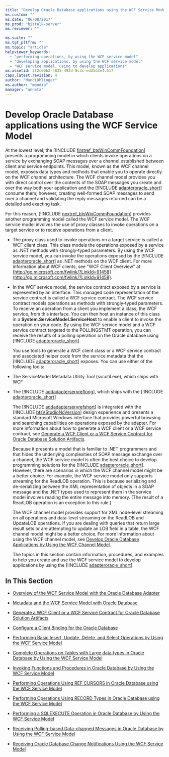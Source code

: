 ```yaml
---
title: "Develop Oracle Database applications using the WCF Service Model | Microsoft Docs"
ms.custom: ""
ms.date: "06/08/2017"
ms.prod: "biztalk-server"
ms.reviewer: ""

ms.suite: ""
ms.tgt_pltfrm: ""
ms.topic: "article"
helpviewer_keywords: 
  - "performing operations, by using the WCF service model"
  - "developing applications, by using the WCF service model"
  - "WCF service model, using to develop applications"
ms.assetid: 3f2c60b2-4835-492d-8c3c-ed35d3e4c517
caps.latest.revision: 4
author: "MandiOhlinger"
ms.author: "mandia"
manager: "anneta"
---
```

# Develop Oracle Database applications using the WCF Service Model
At the lowest level, the [!INCLUDE [firstref_btsWinCommFoundation](../../includes/firstref-btswincommfoundation-md.md)] presents a programming model in which clients invoke operations on a service by exchanging SOAP messages over a channel established between client and service endpoints. This model, known as the WCF channel model, exposes data types and methods that enable you to operate directly on the WCF channel architecture. The WCF channel model provides you with direct control over the contents of the SOAP messages you create and over the way both your application and the [!INCLUDE [adapteroracle_short](../../includes/adapteroracle-short-md.md)] consume them; however, creating well-formed SOAP messages to send over a channel and validating the reply messages returned can be a detailed and exacting task.  
  
 For this reason, [!INCLUDE [nextref_btsWinCommFoundation](../../includes/nextref-btswincommfoundation-md.md)] provides another programming model called the WCF service model. The WCF service model involves the use of proxy classes to invoke operations on a target service or to receive operations from a client.  
  
- The proxy class used to invoke operations on a target service is called a WCF client class. This class models the operations exposed by a service as .NET methods with strongly-typed parameters. By using the WCF service model, you can invoke the operations exposed by the [!INCLUDE [adapteroracle_short](../../includes/adapteroracle-short-md.md)] as .NET methods on the WCF client. For more information about WCF clients, see "WCF Client Overview" at [http://go.microsoft.com/fwlink/?LinkId=91458](http://go.microsoft.com/fwlink/?LinkId=91458).  
  
- In the WCF service model, the service contract exposed by a service is represented by an interface. This managed code representation of the service contract is called a WCF service contract. The WCF service contract models operations as methods with strongly-typed parameters. To receive an operation from a client you implement a class, the WCF service, from this interface. You can then host an instance of this class in a <strong>System.ServiceModel.ServiceHost</strong> to enable a client to invoke the operation on your code. By using the WCF service model and a WCF service contract targeted to the POLLINGSTMT operation, you can receive the results of a polling operation on the Oracle database using [!INCLUDE [adapteroracle_short](../../includes/adapteroracle-short-md.md)].  
  
  You use tools to generate a WCF client class or a WCF service contract and associated helper code from the service metadata that the [!INCLUDE [adapteroracle_short](../../includes/adapteroracle-short-md.md)] exposes. You can use either of the following tools:  
  
- The ServiceModel Metadata Utility Tool (svcutil.exe), which ships with WCF  
  
- The [!INCLUDE [addadapterservreflong](../../includes/addadapterservreflong-md.md)], which ships with the [!INCLUDE [adapteroracle_short](../../includes/adapteroracle-short-md.md)]  
  
  The [!INCLUDE [addadapterservrefshort](../../includes/addadapterservrefshort-md.md)] is integrated with the [!INCLUDE [btsVStudioNoVersion](../../includes/btsvstudionoversion-md.md)] design experience and presents a standard Microsoft Windows interface that provides powerful browsing and searching capabilities on operations exposed by the adapter. For more information about how to generate a WCF client or a WCF service contract, see [Generate a WCF Client or a WCF Service Contract for Oracle Database Solution Artifacts](../../adapters-and-accelerators/adapter-oracle-database/create-a-wcf-client-or-wcf-service-contract-for-oracle-db-solution-artifacts.md).  
  
  Because it presents a model that is familiar to .NET programmers and that hides the underlying complexities of SOAP message exchange over a channel, the WCF service model is often the best choice to develop programming solutions for the [!INCLUDE [adapteroracle_short](../../includes/adapteroracle-short-md.md)]. However, there are scenarios in which the WCF channel model might be a better choice. For example, the WCF service model only supports streaming for the ReadLOB operation. This is because serializing and de-serializing between the XML representation of objects in a SOAP message and the .NET types used to represent them in the service model involves reading the entire message into memory. (The result of a ReadLOB operation is an exception to this rule.)  
  
  The WCF channel model provides support for XML node-level streaming on all operations and data-level streaming on the ReadLOB and UpdateLOB operations. If you are dealing with queries that return large result sets or are attempting to update an LOB field in a table, the WCF channel model might be a better choice. For more information about using the WCF channel model, see [Develop Oracle Database Applications by Using the WCF Channel Model](../../adapters-and-accelerators/adapter-oracle-database/develop-oracle-database-applications-using-the-wcf-channel-model.md).  
  
  The topics in this section contain information, procedures, and examples to help you create and use the WCF service model to develop applications by using the [!INCLUDE [adapteroracle_short](../../includes/adapteroracle-short-md.md)].  
  
## In This Section  
  
-   [Overview of the WCF Service Model with the Oracle Database Adapter](../../adapters-and-accelerators/adapter-oracle-database/overview-of-the-wcf-service-model-with-the-oracle-database-adapter.md)  
  
-   [Metadata and the WCF Service Model with Oracle Database](../../adapters-and-accelerators/adapter-oracle-database/metadata-and-the-wcf-service-model-with-oracle-database.md)  
  
-   [Generate a WCF Client or a WCF Service Contract for Oracle Database Solution Artifacts](../../adapters-and-accelerators/adapter-oracle-database/create-a-wcf-client-or-wcf-service-contract-for-oracle-db-solution-artifacts.md)  
  
-   [Configure a Client Binding for the Oracle Database](../../adapters-and-accelerators/adapter-oracle-database/configure-a-client-binding-for-the-oracle-database.md)  
  
-   [Performing Basic Insert, Update, Delete, and Select Operations by Using the WCF Service Model](../../adapters-and-accelerators/adapter-oracle-database/insert-update-delete-select-operations-in-oracle-db-using-a-wcf-service.md)  
  
-   [Complete Operations on Tables with Large data types in Oracle Database by Using the WCF Service Model](../../adapters-and-accelerators/adapter-oracle-database/run-operations-on-tables-with-large-data-types-in-oracle-db-using-a-wcf-service.md)  
  
-   [Invoking Functions and Procedures in Oracle Database by Using the WCF Service Model](../../adapters-and-accelerators/adapter-oracle-database/invoke-functions-and-procedures-in-oracle-database-using-the-wcf-service-model.md)  
  
-   [Performing Operations Using REF CURSORS in Oracle Database using the WCF Service Model](../../adapters-and-accelerators/adapter-oracle-database/run-operations-using-ref-cursors-in-oracle-database-using-the-wcf-service-model.md)  
  
-   [Performing Operations Using RECORD Types in Oracle Database using the WCF Service Model](../../adapters-and-accelerators/adapter-oracle-database/using-record-types-in-oracle-database-using-the-wcf-service-model.md)  
  
-   [Performing a SQLEXECUTE Operation in Oracle Database by Using the WCF Service Model](../../adapters-and-accelerators/adapter-oracle-database/run-sqlexecute-operation-in-oracle-database-using-the-wcf-service-model.md)  
  
-   [Receiving Polling-based Data-changed Messages in Oracle Database by Using the WCF Service Model](../../adapters-and-accelerators/adapter-oracle-database/receive-polling-based-data-changed-messages-in-oracle-db-using-a-wcf-service.md)  
  
-   [Receiving Oracle Database Change Notifications Using the WCF Service Model](../../adapters-and-accelerators/adapter-oracle-database/receive-oracle-database-change-notifications-using-the-wcf-service-model1.md)